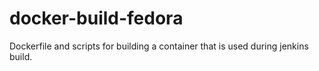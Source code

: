 # docker-build-fedora
Dockerfile and scripts for building a container that is used during jenkins build.
